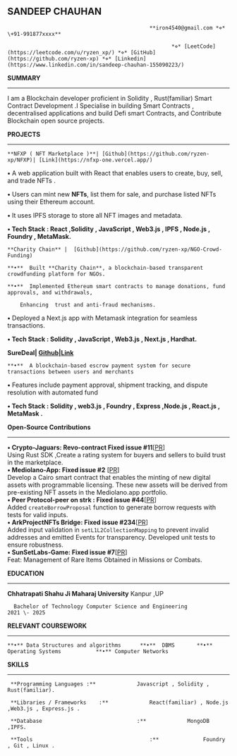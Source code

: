 ##                                                 SANDEEP CHAUHAN

                                                 **iron4540@gmail.com *⋄* \+91-991877xxxx** 

                                                        *⋄* [LeetCode](https://leetcode.com/u/ryzen_xp/) *⋄* [GitHub](https://github.com/ryzen-xp) *⋄* [Linkedin](https://www.linkedin.com/in/sandeep-chauhan-155090223/) 

 **SUMMARY**

---

I am a  Blockchain developer  proficient in  Solidity , Rust(familiar) Smart Contract Development .I Specialise  in building Smart Contracts , decentralised applications and build Defi  smart Contracts, and Contribute Blockchain open source projects. 

 **PROJECTS**

---

    **NFXP ( NFT Marketplace )**| [Github](https://github.com/ryzen-xp/NFXP)| [Link](https://nfxp-one.vercel.app/)                                                                                

**•** A web application built with React that enables users to create, buy, sell, and trade NFTs .

**•** Users can mint new **NFTs**, list them for sale, and purchase listed NFTs using their Ethereum account.

**•** It uses IPFS storage to store all NFT images and metadata.

**• Tech Stack :  React ,Solidity , JavaScript , Web3.js , IPFS , Node.js , Foundry , MetaMask.** 

    **Charity Chain** |  [Github](https://github.com/ryzen-xp/NGO-Crowd-Funding)                                                                   

    **•**  Built **Charity Chain**, a blockchain-based transparent crowdfunding platform for NGOs. 

    **•**  Implemented Ethereum smart contracts to manage donations, fund approvals, and withdrawals,

        Enhancing  trust and anti-fraud mechanisms.                                            

**•**  Deployed a Next.js app with Metamask integration for seamless transactions.

**•  Tech Stack : Solidity , JavaScript , Web3.js , Next.js , Hardhat.**

 **SureDeal| [Github](https://github.com/ryzen-xp/Grassberry-test/tree/main/Que-1)|[Link](https://grassberry-test.vercel.app/)**

    **•**  A blockchain-based escrow payment system for secure transactions between users and merchants

**•**  Features include payment approval, shipment tracking, and dispute resolution with automated fund                                                                                     

**• Tech Stack : Solidity , web3.js , Foundry , Express ,Node.js , React.js , MetaMask .**

 **Open-Source Contributions** 

---

**• Crypto-Jaguars: Revo-contract Fixed issue \#11**\[[PR](https://github.com/Crypto-Jaguars/Revo-Contracts/pull/30)\]  
     Using Rust SDK ,Create a rating system for buyers and sellers to build trust in the marketplace.    
                   **•  Mediolano-App: Fixed issue \#2** \[[PR](https://github.com/mediolano-app/mediolano-contracts/pull/11)\]  
Develop a Cairo smart contract that enables the minting of new digital assets with programmable                                  licensing. These new assets will be derived from pre-existing NFT assets in the Mediolano.app portfolio.             
**• Peer Protocol-peer on strk : Fixed issue \#44**\[[PR](https://github.com/Peerprotocol/peer-on-strk/pull/55)\]  
Added `createBorrowProposal` function to generate borrow requests with tests for valid inputs.  
**• ArkProjectNFTs Bridge: Fixed issue \#234**\[[PR](https://github.com/ArkProjectNFTs/bridge/pull/240)\]  
Added input validation in `setL1L2CollectionMapping` to prevent invalid addresses and emitted Events for transparency. Developed unit tests to ensure robustness.          
**• SunSetLabs-Game: Fixed issue \#7**\[[PR](https://github.com/SunsetLabs-Game/Citizen-of-Arcanis-BackEnd/pull/16)\]  
    Feat: Management of Rare Items Obtained in Missions or Combats.

 **EDUCATION**

---

   **Chhatrapati Shahu Ji Maharaj University**                                                                           Kanpur ,UP

      Bachelor of Technology Computer Science and Engineering                                                      2021 \- 2025

 **RELEVANT COURSEWORK**

---

    **•** Data Structures and algorithms      **•**  DBMS       **•** Operating Systems           **•** Computer Networks

 **SKILLS**

---

     **Programming Languages :**             Javascript , Solidity , Rust(familiar).

     **Libraries / Frameworks    :**             React(familiar) , Node.js ,Web3.js , Express.js .

     **Database                              :**             MongoDB ,IPFS.

     **Tools                                     :**              Foundry , Git , Linux .

